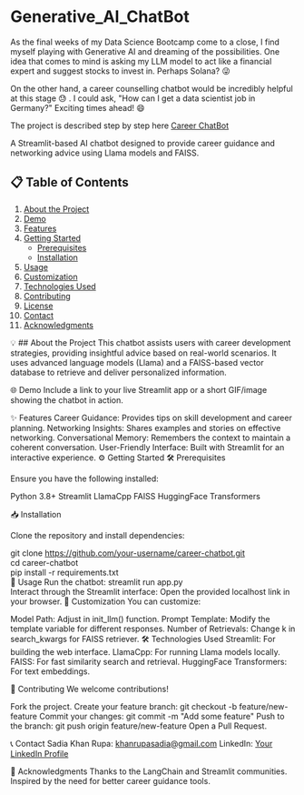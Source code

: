 # Generative_AI_ChatBot

As the final weeks of my Data Science Bootcamp come to a close, I find myself playing with Generative AI and dreaming of the possibilities. One idea that comes to mind is asking my LLM model to act like a financial expert and suggest stocks to invest in. Perhaps Solana? 😜

On the other hand, a career counselling chatbot would be incredibly helpful at this stage 😓 . I could ask, "How can I get a data scientist job in Germany?" Exciting times ahead! 😄

The project is described step by step here [Career ChatBot](https://medium.com/p/41bafc68bd3a#1a98-ddb8fe3909af)

A Streamlit-based AI chatbot designed to provide career guidance and networking advice using Llama models and FAISS.

## 📋 Table of Contents  
1. [About the Project](#about-the-project)  
2. [Demo](#demo)  
3. [Features](#features)  
4. [Getting Started](#getting-started)  
   - [Prerequisites](#prerequisites)  
   - [Installation](#installation)  
5. [Usage](#usage)  
6. [Customization](#customization)  
7. [Technologies Used](#technologies-used)  
8. [Contributing](#contributing)  
9. [License](#license)  
10. [Contact](#contact)  
11. [Acknowledgments](#acknowledgments)  


💡 ## About the Project
This chatbot assists users with career development strategies, providing insightful advice based on real-world scenarios. It uses advanced language models (Llama) and a FAISS-based vector database to retrieve and deliver personalized information.

🌐 Demo
Include a link to your live Streamlit app or a short GIF/image showing the chatbot in action.

✨ Features
Career Guidance: Provides tips on skill development and career planning.
Networking Insights: Shares examples and stories on effective networking.
Conversational Memory: Remembers the context to maintain a coherent conversation.
User-Friendly Interface: Built with Streamlit for an interactive experience.
⚙️ Getting Started
🛠️ Prerequisites

Ensure you have the following installed:

Python 3.8+
Streamlit
LlamaCpp
FAISS
HuggingFace Transformers

📥 Installation

Clone the repository and install dependencies:

git clone https://github.com/your-username/career-chatbot.git  
cd career-chatbot  
pip install -r requirements.txt  
🚀 Usage
Run the chatbot:
streamlit run app.py  
Interact through the Streamlit interface: Open the provided localhost link in your browser.
🎨 Customization
You can customize:

Model Path: Adjust in init_llm() function.
Prompt Template: Modify the template variable for different responses.
Number of Retrievals: Change k in search_kwargs for FAISS retriever.
🛠️ Technologies Used
Streamlit: For building the web interface.
LlamaCpp: For running Llama models locally.
FAISS: For fast similarity search and retrieval.
HuggingFace Transformers: For text embeddings.

🤝 Contributing
We welcome contributions!

Fork the project.
Create your feature branch: git checkout -b feature/new-feature
Commit your changes: git commit -m "Add some feature"
Push to the branch: git push origin feature/new-feature
Open a Pull Request.

📞 Contact
Sadia Khan Rupa: khanrupasadia@gmail.com
LinkedIn: [Your LinkedIn Profile](https://www.linkedin.com/in/sadia-khan-rupa/)

🙌 Acknowledgments
Thanks to the LangChain and Streamlit communities.
Inspired by the need for better career guidance tools.

